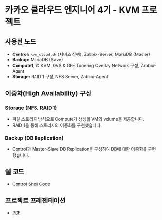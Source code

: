 # 카카오 클라우드 엔지니어 4기 - KVM 프로젝트

## 사용된 노드
- **Control:** `kvm_cloud.sh` (서비스 실행), Zabbix-Server, MariaDB (Master)
- **Backup:** MariaDB (Slave)
- **Compute1, 2:** KVM, OVS & GRE Tunering Overlay Network 구성, Zabbix-Agent
- **Storage:** RAID 1 구성, NFS Server, Zabbix-Agent

## 이중화(High Availability) 구성
### Storage (NFS, RAID 1)
- 파일 스토리지 방식으로 Compute가 생성할 VM의 volume을 제공합니다.
- RAID 1을 통해 스토리지의 이중화를 구현했습니다.

### Backup (DB Replication)
- Control과 Master-Slave DB Replication을 구성하여 DB에 대한 이중화를 구현했습니다.

## 쉘 코드
- [Control Shell Code](./kvm_cloud.sh)

## 프로젝트 프레젠테이션
- [PDF](https://github.com/Yunsoonsang/my_shell/blob/main/KAKAO%20Cloud%20Enginner%204%20-%20KVM%20Service.pdf)
